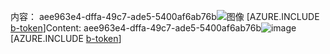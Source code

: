 <span data-ttu-id="8ba4b-101">内容： aee963e4-dffa-49c7-ade5-5400af6ab76b![图像](4e79b15a-4a81-479c-a3e5-11ee53760e1d.png)
[AZURE.INCLUDE [b-token](dbc453dd-2f30-49c7-9a60-c70729bdc9de.md)]</span><span class="sxs-lookup"><span data-stu-id="8ba4b-101">Content: aee963e4-dffa-49c7-ade5-5400af6ab76b![image](4e79b15a-4a81-479c-a3e5-11ee53760e1d.png)
[AZURE.INCLUDE [b-token](dbc453dd-2f30-49c7-9a60-c70729bdc9de.md)]</span></span>

